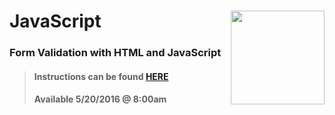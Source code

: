 # JavaScript <img align="right" src="https://github.com/Learning-Fuze/prototypes_C7.17/blob/assets/assets/images/logos/LF_LOGO.png?raw=true" width="150">
### Form Validation with HTML and JavaScript

>#### Instructions can be found <a href="http://learning-fuze.github.io/prototypes_C7.17/#/JS-Form-Validation" target="_blank">HERE</a>
>#### Available 5/20/2016 @ 8:00am